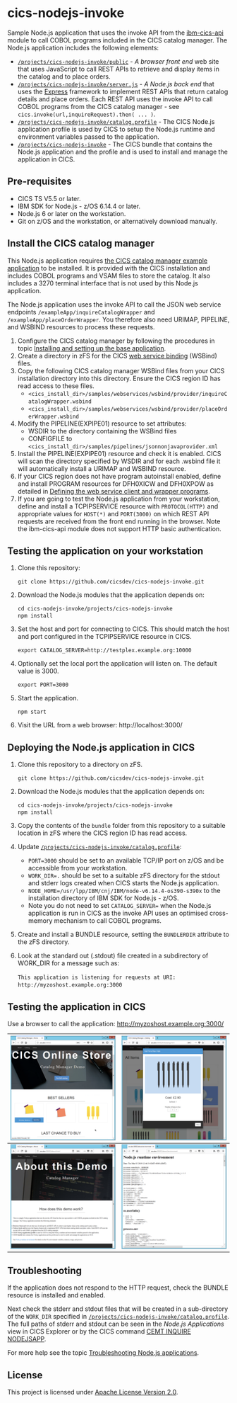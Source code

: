 # cics-nodejs-invoke
Sample Node.js application that uses the invoke API from the [ibm-cics-api](https://www.npmjs.com/package/ibm-cics-api) module to call COBOL programs included in the CICS catalog manager. The Node.js application includes the following elements:
* [`/projects/cics-nodejs-invoke/public`](/projects/cics-nodejs-invoke/public) - *A browser front end* web site that uses JavaScript to call REST APIs to retrieve and display items in the catalog and to place orders.
* [`/projects/cics-nodejs-invoke/server.js`](/projects/cics-nodejs-invoke/server.js) - *A Node.js back end* that uses the [Express](https://expressjs.com/) framework to implement REST APIs that return catalog details and place orders. Each REST API uses the invoke API to call COBOL programs from the CICS catalog manager - see `cics.invoke(url,inquireRequest).then( ... )`.
* [`/projects/cics-nodejs-invoke/catalog.profile`](/projects/cics-nodejs-invoke/catalog.profile) - The CICS Node.js application profile is used by CICS to setup the Node.js runtime and environment  variables passed to the application.
* [`/projects/cics-nodejs-invoke`](/projects/cics-nodejs-invoke) - The CICS bundle that contains the Node.js application and the profile and is used to install and manage the application in CICS.

## Pre-requisites
* CICS TS V5.5 or later.
* IBM SDK for Node.js - z/OS 6.14.4 or later.
* Node.js 6 or later on the workstation.
* Git on z/OS and the workstation, or alternatively download manually.

## Install the CICS catalog manager
This Node.js application requires [the CICS catalog manager example application](https://www.ibm.com/support/knowledgecenter/en/SSGMCP_5.5.0/reference/samples/web-services/dfhxa_t100.html) to be installed. It is provided with the CICS installation and includes COBOL programs and VSAM files to store the catalog. It also includes a 3270 terminal interface that is not used by this Node.js application.

The Node.js application uses the invoke API to call the JSON web service endpoints `/exampleApp/inquireCatalogWrapper` and `/exampleApp/placeOrderWrapper`. You therefore also need URIMAP, PIPELINE, and WSBIND resources to process these requests. 

1. Configure the CICS catalog manager by following the procedures in topic [Installing and setting up the base application](https://www.ibm.com/support/knowledgecenter/en/SSGMCP_5.5.0/reference/samples/web-services/dfhxa_t230.html).
1. Create a directory in zFS for the CICS [web service binding](https://www.ibm.com/support/knowledgecenter/en/SSGMCP_5.5.0/fundamentals/web-services/dfhws_wsbind.html) (WSBind) files.
1. Copy the following CICS catalog manager WSBind files from your CICS installation directory into this directory. Ensure the CICS region ID has read access to these files.
   * `<cics_install_dir>/samples/webservices/wsbind/provider/inquireCatalogWrapper.wsbind`
   * `<cics_install_dir>/samples/webservices/wsbind/provider/placeOrderWrapper.wsbind`
1. Modify the PIPELINE(EXPIPE01) resource to set attributes:
   * WSDIR to the directory containing the WSBind files
   * CONFIGFILE to `<cics_install_dir>/samples/pipelines/jsonnonjavaprovider.xml`
1. Install the PIPELINE(EXPIPE01) resource and check it is enabled. CICS will scan the directory specified by WSDIR and for each .wsbind file it will automatically install a URIMAP and WSBIND resource.
1. If your CICS region does not have program autoinstall enabled, define and install PROGRAM resources for DFH0XICW and DFH0XPOW as detailed in [Defining the web service client and wrapper programs](https://www.ibm.com/support/knowledgecenter/en/SSGMCP_5.5.0/reference/samples/web-services/dfhxa_t121.html).
1. If you are going to test the Node.js application from your workstation, define and install a TCPIPSERVICE resource with `PROTOCOL(HTTP)` and appropriate values for `HOST(*)` and `PORT(3000)` on which REST API requests are received from the front end running in the browser. Note the ibm-cics-api module does not support HTTP basic authentication.

## Testing the application on your workstation
1. Clone this repository:
   ```
   git clone https://github.com/cicsdev/cics-nodejs-invoke.git
   ```
1. Download the Node.js modules that the application depends on:
   ```
   cd cics-nodejs-invoke/projects/cics-nodejs-invoke
   npm install
   ```
1. Set the host and port for connecting to CICS. This should match the host and port configured in the TCPIPSERVICE resource in CICS.
   ```
   export CATALOG_SERVER=http://testplex.example.org:10000
   ```
1. Optionally set the local port the application will listen on. The default value is 3000.
   ```
   export PORT=3000
   ```
1. Start the application.
   ```
   npm start
   ```
1. Visit the URL from a web browser: http://localhost:3000/

## Deploying the Node.js application in CICS
1. Clone this repository to a directory on zFS.
   ```
   git clone https://github.com/cicsdev/cics-nodejs-invoke.git
   ```
1. Download the Node.js modules that the application depends on:
   ```
   cd cics-nodejs-invoke/projects/cics-nodejs-invoke
   npm install
   ```
1. Copy the contents of the `bundle` folder from this repository to a suitable location in zFS where the CICS region ID has read access.
1. Update [`/projects/cics-nodejs-invoke/catalog.profile`](/projects/cics-nodejs-invoke/catalog.profile):
   * `PORT=3000` should be set to an available TCP/IP port on z/OS and be accessible from your workstation.
   * `WORK_DIR=.` should be set to a suitable zFS directory for the stdout and stderr logs created when CICS starts the Node.js application.
   * `NODE_HOME=/usr/lpp/IBM/cnj/IBM/node-v6.14.4-os390-s390x` to the installation directory of IBM SDK for Node.js - z/OS.
   * Note you do not need to set `CATALOG_SERVER=` when the Node.js application is run in CICS as the invoke API uses an optimised cross-memory mechanism to call COBOL programs.
1. Create and install a BUNDLE resource, setting the `BUNDLERDIR` attribute to the zFS directory.
1. Look at the standard out (.stdout) file created in a subdirectory of WORK_DIR for a message such as:

   `This application is listening for requests at URI: http://myzoshost.example.org:3000`

## Testing the application in CICS
Use a browser to call the application: http://myzoshost.example.org:3000/

| [![CICS Online Store](/images/store.png "CICS Online Store")](/images/store.png) | [![Order item](/images/order.png "Order item")](/images/order.png) |
| ------------ | --- |
| [![About this demo](/images/about.png "About this demo")](/images/about.png) | [![Node.js runtime environment](/images/environment.png "Node.js runtime environment")](/images/environment.png) |

## Troubleshooting
If the application does not respond to the HTTP request, check the BUNDLE resource is installed and enabled.

Next check the stderr and stdout files that will be created in a sub-directory of the `WORK_DIR` specified in [`/projects/cics-nodejs-invoke/catalog.profile`](/projects/cics-nodejs-invoke/catalog.profile). The full paths of stderr and stdout can be seen in the *Node.js Applications* view in CICS Explorer or by the CICS command [CEMT INQUIRE NODEJSAPP](https://www.ibm.com/support/knowledgecenter/en/SSGMCP_5.5.0/reference/transactions/cemt-inquirenodejsapp.html).

For more help see the topic [Troubleshooting Node.js applications](https://www.ibm.com/support/knowledgecenter/en/SSGMCP_5.5.0/troubleshooting/node/node-troubleshooting.html).

## License
This project is licensed under [Apache License Version 2.0](LICENSE).
